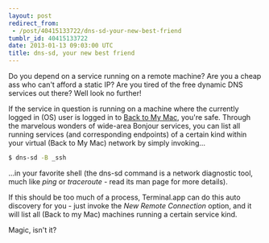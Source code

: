 ```yaml
---
layout: post
redirect_from:
 - /post/40415133722/dns-sd-your-new-best-friend
tumblr_id: 40415133722
date: 2013-01-13 09:03:00 UTC
title: dns-sd, your new best friend
---
```


Do you depend on a service running on a remote machine? Are you a cheap ass who can't afford a static IP? Are you tired of the free dynamic DNS services out there? Well look no further!

If the service in question is running on a machine where the currently logged in (OS) user is logged in to [Back to My Mac](http://en.wikipedia.org/wiki/Back_to_My_Mac), you're safe. Through the marvelous wonders of wide-area Bonjour services, you can list all running services (and corresponding endpoints) of a certain kind within your virtual (Back to My Mac) network by simply invoking...

```bash
$ dns-sd -B _ssh
```

...in your favorite shell (the dns-sd command is a network diagnostic tool, much like _ping_ or _traceroute_ - read its man page for more details).

If this should be too much of a process, Terminal.app can do this auto discovery for you - just invoke the _New Remote Connection_ option, and it will list all (Back to my Mac) machines running a certain service kind.

Magic, isn't it?

